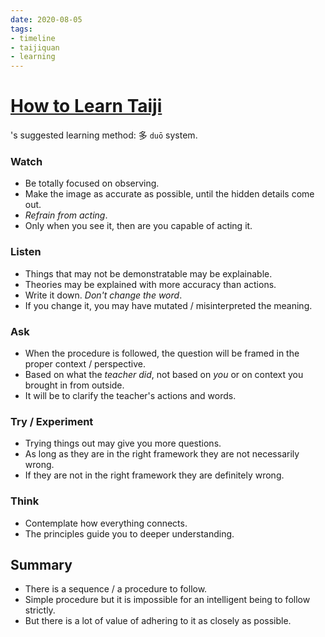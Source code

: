 ```yaml
---
date: 2020-08-05
tags:
- timeline
- taijiquan
- learning
---
```


# [How to Learn Taiji](http://practicalmethod.com/2013/01/how-to-learn-practical-method/)

<hongjunsheng>'s suggested learning method: 多 `duō` system.

### Watch
* Be totally focused on observing.
* Make the image as accurate as possible, until the hidden details come out.
* *Refrain from acting*.
* Only when you see it, then are you capable of acting it.

### Listen
* Things that may not be demonstratable may be explainable.
* Theories may be explained with more accuracy than actions.
* Write it down.  *Don't change the word*.
* If you change it, you may have mutated / misinterpreted the meaning.

### Ask
* When the procedure is followed, the question will be framed in the proper context / perspective.
* Based on what the *teacher did*, not based on *you* or on context you brought in from outside.
* It will be to clarify the teacher's actions and words.

### Try / Experiment
* Trying things out may give you more questions.
* As long as they are in the right framework they are not necessarily wrong.
* If they are not in the right framework they are definitely wrong.

### Think
* Contemplate how everything connects.
* The principles guide you to deeper understanding.

## Summary
* There is a sequence / a procedure to follow.
* Simple procedure but it is impossible for an intelligent being to follow strictly.
* But there is a lot of value of adhering to it as closely as possible.

